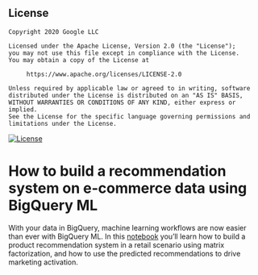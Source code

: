 ## License
```
Copyright 2020 Google LLC

Licensed under the Apache License, Version 2.0 (the "License");
you may not use this file except in compliance with the License.
You may obtain a copy of the License at

     https://www.apache.org/licenses/LICENSE-2.0

Unless required by applicable law or agreed to in writing, software
distributed under the License is distributed on an "AS IS" BASIS,
WITHOUT WARRANTIES OR CONDITIONS OF ANY KIND, either express or implied.
See the License for the specific language governing permissions and
limitations under the License.
```
[![License](https://img.shields.io/badge/License-Apache%202.0-blue.svg)](LICENSE)

# How to build a recommendation system on e-commerce data using BigQuery ML
With your data in BigQuery, machine learning workflows are now easier than ever with BigQuery ML. In this [notebook](bqml_retail_recommendation_system.ipynb) you’ll learn how to build a product recommendation system in a retail scenario using matrix factorization, and how to use the predicted recommendations to drive marketing activation.
